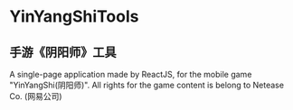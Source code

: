 # YinYangShiTools
## 手游《阴阳师》工具
A single-page application made by ReactJS, for the mobile game "YinYangShi(阴阳师)".
All rights for the game content is belong to Netease Co. (网易公司)
